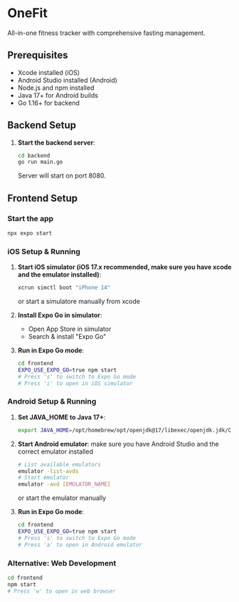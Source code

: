 # OneFit
All-in-one fitness tracker with comprehensive fasting management.

## Prerequisites
- Xcode installed (iOS)
- Android Studio installed (Android)
- Node.js and npm installed
- Java 17+ for Android builds
- Go 1.16+ for backend

## Backend Setup

1. **Start the backend server**:
   ```bash
   cd backend
   go run main.go
   ```
   Server will start on port 8080.



## Frontend Setup

### Start the app

   ```bash
   npx expo start
   ```

### iOS Setup & Running

1. **Start iOS simulator (iOS 17.x recommended, make sure you have xcode and the emulator installed)**:
   ```bash
   xcrun simctl boot "iPhone 14"
   ```
   or start a simulatore manually from xcode

2. **Install Expo Go in simulator**:
   - Open App Store in simulator
   - Search & install "Expo Go"

3. **Run in Expo Go mode**:
   ```bash
   cd frontend
   EXPO_USE_EXPO_GO=true npm start
   # Press 's' to switch to Expo Go mode
   # Press 'i' to open in iOS simulator
   ```

### Android Setup & Running

1. **Set JAVA_HOME to Java 17+**:
   ```bash
   export JAVA_HOME=/opt/homebrew/opt/openjdk@17/libexec/openjdk.jdk/Contents/Home
   ```

2. **Start Android emulator**:
   make sure you have Android Studio and the correct emulator installed
   ```bash
   # List available emulators
   emulator -list-avds
   # Start emulator
   emulator -avd [EMULATOR_NAME]
   ```
   or start the emulator manually

3. **Run in Expo Go mode**:
   ```bash
   cd frontend
   EXPO_USE_EXPO_GO=true npm start
   # Press 's' to switch to Expo Go mode
   # Press 'a' to open in Android emulator
   ```

### Alternative: Web Development
```bash
cd frontend
npm start
# Press 'w' to open in web browser
```